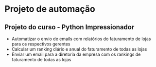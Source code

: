 # Projeto de automação
## Projeto do curso - Python Impressionador

- Automatizar o envio de emails com relatórios do faturamento de lojas para os respectivos gerentes
- Calcular um ranking diário e anual do faturamento de todas as lojas
- Enviar um email para a diretoria da empresa com os rankings de faturamento de todas as lojas
